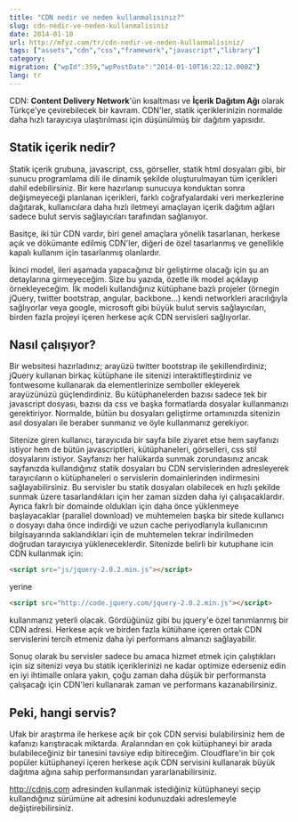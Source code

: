 ```yaml
---
title: "CDN nedir ve neden kullanmalısınız?"
slug: cdn-nedir-ve-neden-kullanmalisiniz
date: 2014-01-10
url: http://mfyz.com/tr/cdn-nedir-ve-neden-kullanmalisiniz/
tags: ["assets","cdn","css","framework","javascript","library"]
category: 
migration: {"wpId":359,"wpPostDate":"2014-01-10T16:22:12.000Z"}
lang: tr
---
```


CDN: **Content Delivery Network**'ün kısaltması ve **İçerik Dağıtım Ağı** olarak Türkçe'ye çevirebilecek bir kavram. CDN'ler, statik içeriklerinizin normalde daha hızlı tarayıcıya ulaştırılması için düşünülmüş bir dağıtım yapısıdır.

## Statik içerik nedir?

Statik içerik grubuna, javascript, css, görseller, statik html dosyaları gibi, bir sunucu programlama dili ile dinamik şekilde oluşturulmayan tüm içerikleri dahil edebilirsiniz. Bir kere hazırlanıp sunucuya konduktan sonra değişmeyeceği planlanan içerikleri, farklı coğrafyalardaki veri merkezlerine dağıtarak, kullanıcılara daha hızlı iletmeyi amaçlayan içerik dağıtım ağları sadece bulut servis sağlayıcıları tarafından sağlanıyor.

Basitçe, iki tür CDN vardır, biri genel amaçlara yönelik tasarlanan, herkese açık ve dökümante edilmiş CDN'ler, diğeri de özel tasarlanmış ve genellikle kapalı kullanım için tasarlanmış olanlardır.

İkinci model, ileri aşamada yapacağınız bir geliştirme olacağı için şu an detaylarına girmeyeceğim. Size bu yazıda, özetle ilk model açıklayıp örnekleyeceğim. İlk modeli kullandığınız kütüphane bazlı projeler (örnegin jQuery, twitter bootstrap, angular, backbone...) kendi networkleri aracılığıyla sağlıyorlar veya google, microsoft gibi büyük bulut servis sağlayıcıları, birden fazla projeyi içeren herkese açık CDN servisleri sağlıyorlar.

## Nasıl çalışıyor?

Bir websitesi hazırladınız; arayüzü twitter bootstrap ile şekillendirdiniz; jQuery kullanan birkaç kütüphane ile sitenizi interaktifleştirdiniz ve fontwesome kullanarak da elementlerinize semboller ekleyerek arayüzünüzü güçlendirdiniz. Bu kütüphanelerden bazısı sadece tek bir javascript dosyası, bazısı da css ve başka formatlarda dosyalar kullanmanızı gerektiriyor. Normalde, bütün bu dosyaları geliştirme ortamınızda sitenizin asıl dosyaları ile beraber sunmanız ve öyle kullanmanız gerekiyor.

Sitenize giren kullanıcı, tarayıcıda bir sayfa bile ziyaret etse hem sayfanızı istiyor hem de bütün javascriptleri, kütüphaneleri, görselleri, css stil dosyalarını istiyor. Sayfanızı her halükarda sunmak zorundasınız ancak sayfanızda kullandığınız statik dosyaları bu CDN servislerinden adresleyerek tarayıcıların o kütüphaneleri o servislerin domainlerinden indirmesini sağlayabilirsiniz. Bu servisler bu statik dosyaları olabilecek en hızlı şekilde sunmak üzere tasarlandıkları için her zaman sizden daha iyi çalışacaklardır. Ayrıca fakrlı bir domainde oldukları için daha önce yüklenmeye başlayacaklar (parallel download) ve muhtemelen başka bir sitede kullanıcı o dosyayı daha önce indirdiği ve uzun cache periyodlarıyla kullanıcının bilgisayarında saklandıkları için de muhtemelen tekrar indirilmeden doğrudan tarayıcıya yükleneceklerdir. Sitenizde belirli bir kutuphane icin CDN kullanmak için:

```html
<script src="js/jquery-2.0.2.min.js"></script>
```

yerine

```html
<script src="http://code.jquery.com/jquery-2.0.2.min.js"></script>
```

kullanmanız yeterli olacak. Gördüğünüz gibi bu jquery'e özel tanımlanmış bir CDN adresi. Herkese açık ve birden fazla kütühane içeren ortak CDN servislerini tercih etmeniz daha iyi performans almanızı sağlayabilir.

Sonuç olarak bu servisler sadece bu amaca hizmet etmek için çalıştıkları için siz sitenizi veya bu statik içeriklerinizi ne kadar optimize ederseniz edin en iyi ihtimalle onlara yakın, çoğu zaman daha düşük bir performansta çalışacağı için CDN'leri kullanarak zaman ve performans kazanabilirsiniz.

## Peki, hangi servis?

Ufak bir araştırma ile herkese açık bir çok CDN servisi bulabilirsiniz hem de kafanızı karıştıracak miktarda. Aralarından en çok kütüphaneyi bir arada bulabileceğiniz bir tanesini tavsiye edip bitireceğim. Cloudflare'in bir çok popüler kütüphaneyi içeren herkese açık CDN servisini kullanarak büyük dağıtma ağına sahip performansından yararlanabilirsiniz.

http://cdnjs.com adresinden kullanmak istediğiniz kütüphaneyi seçip kullandığınız sürümüne ait adresini kodunuzdaki adreslemeyle değiştirebilirsiniz.